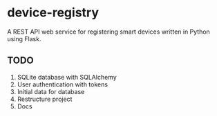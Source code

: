 # device-registry

A REST API web service for registering smart devices written in Python using Flask.


## TODO

1. SQLite database with SQLAlchemy
2. User authentication with tokens
3. Initial data for database
4. Restructure project
5. Docs
